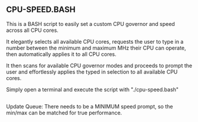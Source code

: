 ## CPU-SPEED.BASH
This is a BASH script to easily set a custom CPU governor and speed across all CPU cores.

It elegantly selects all available CPU cores, requests the user to type in a number between the minimum and maximum MHz their CPU can operate, then automatically applies it to all CPU cores. 

It then scans for available CPU governor modes and proceeds to prompt the user and effortlessly applies the typed in selection to all available CPU cores.

Simply open a terminal and execute the script with "./cpu-speed.bash"

##
Update Queue:
There needs to be a MINIMUM speed prompt, so the min/max can be matched for true performance.
